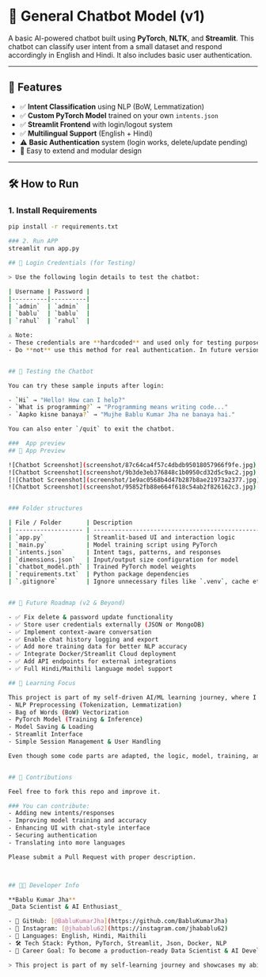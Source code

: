 # 🤖 General Chatbot Model (v1)

A basic AI-powered chatbot built using **PyTorch**, **NLTK**, and **Streamlit**. This chatbot can classify user intent from a small dataset and respond accordingly in English and Hindi. It also includes basic user authentication.

---

## 🔧 Features

- ✅ **Intent Classification** using NLP (BoW, Lemmatization)
- ✅ **Custom PyTorch Model** trained on your own `intents.json`
- ✅ **Streamlit Frontend** with login/logout system
- ✅ **Multilingual Support** (English + Hindi)
- ⚠️ **Basic Authentication** system (login works, delete/update pending)
- 🚀 Easy to extend and modular design

---

## 🛠️ How to Run

### 1. Install Requirements
```bash
pip install -r requirements.txt

### 2. Run APP
streamlit run app.py

## 🔐 Login Credentials (for Testing)

> Use the following login details to test the chatbot:

| Username | Password |
|----------|----------|
| `admin`  | `admin`  |
| `bablu`  | `bablu`  |
| `rahul`  | `rahul`  |

⚠️ Note:
- These credentials are **hardcoded** and used only for testing purposes in version 1.
- Do **not** use this method for real authentication. In future versions, authentication will be securely handled using external files or databases.


## 🧪 Testing the Chatbot

You can try these sample inputs after login:

- `Hi` → "Hello! How can I help?"
- `What is programming?` → "Programming means writing code..."
- `Aapko kisne banaya?` → "Mujhe Bablu Kumar Jha ne banaya hai."

You can also enter `/quit` to exit the chatbot.

###  App preview
## 📸 App Preview

![Chatbot Screenshot](screenshot/87c64ca4f57c4dbdb95018057966f9fe.jpg)
![Chatbot Screenshot](screenshot/9b3de3eb376848c1b0950cd32d5c9ac2.jpg)
[![Chatbot Screenshot](screenshot/1e9ac0568b4d47b287b8ae21973a2377.jpg)](https://github.com/BabluKumarJha/General_chatbot_model_v1/blob/edd94616927afa7f08df262b33a882fa6585f1ff/screenshot/1e9ac0568b4d47b287b8ae21973a2377.jpg)
![Chatbot Screenshot](screenshot/95852fb88e664f618c54ab2f826162c3.jpg)


### Folder structures

| File / Folder       | Description                                       |
| ------------------- | ------------------------------------------------- |
| `app.py`            | Streamlit-based UI and interaction logic          |
| `main.py`           | Model training script using PyTorch               |
| `intents.json`      | Intent tags, patterns, and responses              |
| `dimensions.json`   | Input/output size configuration for model         |
| `chatbot_model.pth` | Trained PyTorch model weights                     |
| `requirements.txt`  | Python package dependencies                       |
| `.gitignore`        | Ignore unnecessary files like `.venv`, cache etc. |


## 🔄 Future Roadmap (v2 & Beyond)

- ✅ Fix delete & password update functionality
- ✅ Store user credentials externally (JSON or MongoDB)
- ✅ Implement context-aware conversation
- ✅ Enable chat history logging and export
- ✅ Add more training data for better NLP accuracy
- ✅ Integrate Docker/Streamlit Cloud deployment
- ✅ Add API endpoints for external integrations
- ✅ Full Hindi/Maithili language model support

## 🧠 Learning Focus

This project is part of my self-driven AI/ML learning journey, where I implemented:
- NLP Preprocessing (Tokenization, Lemmatization)
- Bag of Words (BoW) Vectorization
- PyTorch Model (Training & Inference)
- Model Saving & Loading
- Streamlit Interface
- Simple Session Management & User Handling

Even though some code parts are adapted, the logic, model, training, and structure were custom-designed and written by me.


## 🙌 Contributions

Feel free to fork this repo and improve it.

### You can contribute:
- Adding new intents/responses
- Improving model training and accuracy
- Enhancing UI with chat-style interface
- Securing authentication
- Translating into more languages

Please submit a Pull Request with proper description.



## 👨‍💻 Developer Info

**Bablu Kumar Jha**  
_Data Scientist & AI Enthusiast_  

- 📌 GitHub: [@BabluKumarJha](https://github.com/BabluKumarJha)  
- 📸 Instagram: [@jhabablu62](https://instagram.com/jhabablu62)  
- 💬 Languages: English, Hindi, Maithili  
- 🛠️ Tech Stack: Python, PyTorch, Streamlit, Json, Docker, NLP  
- 🎯 Career Goal: To become a production-ready Data Scientist & AI Developer

> This project is part of my self-learning journey and showcases my ability to integrate ML, UI, and backend logic from scratch.
